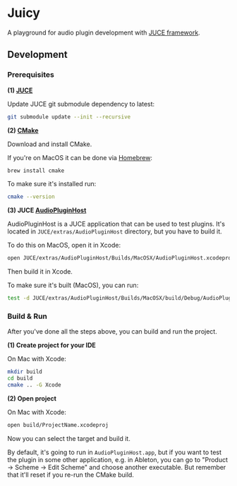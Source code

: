 # Juicy

A playground for audio plugin development with [JUCE framework](https://juce.com/).

## Development

### Prerequisites

**(1) [JUCE](https://github.com/juce-framework/JUCE/)**

Update JUCE git submodule dependency to latest:

```sh
git submodule update --init --recursive
```

**(2) [CMake](https://cmake.org/download/)**

Download and install CMake.

If you're on MacOS it can be done via [Homebrew](https://brew.sh/):

```sh
brew install cmake
```

To make sure it's installed run:

```sh
cmake --version
```

**(3) JUCE [AudioPluginHost](https://github.com/juce-framework/JUCE/tree/master/extras/AudioPluginHost)**

AudioPluginHost is a JUCE application that can be used to test plugins.
It's located in `JUCE/extras/AudioPluginHost` directory, but you have to build it.

To do this on MacOS, open it in Xcode:

```sh
open JUCE/extras/AudioPluginHost/Builds/MacOSX/AudioPluginHost.xcodeproj
```

Then build it in Xcode.

To make sure it's built (MacOS), you can run:

```sh
test -d JUCE/extras/AudioPluginHost/Builds/MacOSX/build/Debug/AudioPluginHost.app && echo "+"
```

### Build & Run

After you've done all the steps above, you can build and run the project.

**(1) Create project for your IDE**

On Mac with Xcode:

```sh
mkdir build
cd build
cmake .. -G Xcode
```

**(2) Open project**

On Mac with Xcode:

```sh
open build/ProjectName.xcodeproj
```

Now you can select the target and build it. 

By default, it's going to run in `AudioPluginHost.app`, but if you want to test the plugin in some other application, e.g. in Ableton, you can go to "Product -> Scheme -> Edit Scheme" and choose another executable. But remember that it'll reset if you re-run the CMake build.
